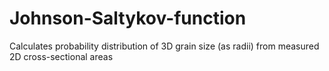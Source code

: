 # Johnson-Saltykov-function
Calculates probability distribution of 3D grain size (as radii) from measured 2D cross-sectional areas

